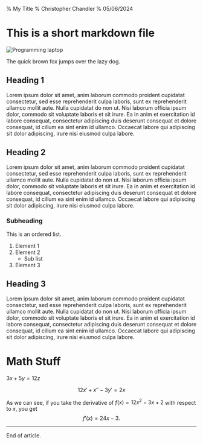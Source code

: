 % My Title
% Christopher Chandler
% 05/06/2024

# This is a short markdown file

![Programming laptop](/res/programming-stock-img.png)

The quick brown fox jumps over the lazy dog.

## Heading 1
Lorem ipsum dolor sit amet, anim laborum commodo proident cupidatat consectetur, sed esse reprehenderit culpa laboris, sunt ex reprehenderit ullamco mollit aute. Nulla cupidatat do non ut. Nisi laborum officia ipsum dolor, commodo sit voluptate laboris et sit irure. Ea in anim et exercitation id labore consequat, consectetur adipiscing duis deserunt consequat et dolore consequat, id cillum ea sint enim id ullamco. Occaecat labore qui adipiscing sit dolor adipiscing, irure nisi eiusmod culpa labore.

## Heading 2
Lorem ipsum dolor sit amet, anim laborum commodo proident cupidatat consectetur, sed esse reprehenderit culpa laboris, sunt ex reprehenderit ullamco mollit aute. Nulla cupidatat do non ut. Nisi laborum officia ipsum dolor, commodo sit voluptate laboris et sit irure. Ea in anim et exercitation id labore consequat, consectetur adipiscing duis deserunt consequat et dolore consequat, id cillum ea sint enim id ullamco. Occaecat labore qui adipiscing sit dolor adipiscing, irure nisi eiusmod culpa labore.

### Subheading

This is an ordered list.

1.  Element 1
2. Element 2
    * Sub list
3. Element 3

## Heading 3
Lorem ipsum dolor sit amet, anim laborum commodo proident cupidatat consectetur, sed esse reprehenderit culpa laboris, sunt ex reprehenderit ullamco mollit aute. Nulla cupidatat do non ut. Nisi laborum officia ipsum dolor, commodo sit voluptate laboris et sit irure. Ea in anim et exercitation id labore consequat, consectetur adipiscing duis deserunt consequat et dolore consequat, id cillum ea sint enim id ullamco. Occaecat labore qui adipiscing sit dolor adipiscing, irure nisi eiusmod culpa labore.

# Math Stuff

$3x + 5y = 12z$

$$12 x' + x'' - 3y' = 2x$$

As we can see, if you take the derivative of $f(x) = 12x^2 - 3x + 2$ with respect to $x$, you get $$f'(x) = 24 x - 3.$$

---

End of article.